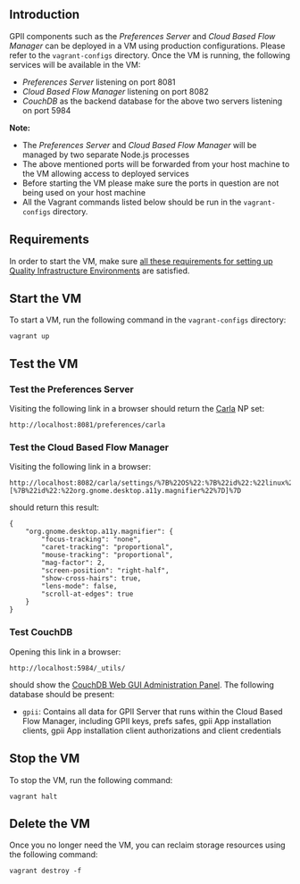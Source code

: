 ## Introduction

GPII components such as the *Preferences Server* and *Cloud Based Flow Manager* can be deployed in a VM using production configurations. Please refer to the ```vagrant-configs``` directory. Once the VM is running, the following services will be available in the VM:

* *Preferences Server* listening on port 8081
* *Cloud Based Flow Manager* listening on port 8082
* *CouchDB* as the backend database for the above two servers listening on port 5984

**Note:**

* The *Preferences Server* and *Cloud Based Flow Manager* will be managed by two separate Node.js processes
* The above mentioned ports will be forwarded from your host machine to the VM allowing access to deployed services
* Before starting the VM please make sure the ports in question are not being used on your host machine
* All the Vagrant commands listed below should be run in the ```vagrant-configs``` directory.

## Requirements

In order to start the VM, make sure [all these requirements for setting up Quality Infrastructure Environments](https://github.com/GPII/qi-development-environments/blob/master/README.md#requirements) are satisfied.

## Start the VM

To start a VM, run the following command in the ```vagrant-configs``` directory:

```
vagrant up
```

## Test the VM

### Test the Preferences Server

Visiting the following link in a browser should return the [Carla](https://github.com/GPII/universal/blob/master/testData/preferences/carla.json) NP set:

```
http://localhost:8081/preferences/carla
```

### Test the Cloud Based Flow Manager

Visiting the following link in a browser:

```
http://localhost:8082/carla/settings/%7B%22OS%22:%7B%22id%22:%22linux%22%7D,%22solutions%22:[%7B%22id%22:%22org.gnome.desktop.a11y.magnifier%22%7D]%7D
```

should return this result:

```
{
    "org.gnome.desktop.a11y.magnifier": {
        "focus-tracking": "none",
        "caret-tracking": "proportional",
        "mouse-tracking": "proportional",
        "mag-factor": 2,
        "screen-position": "right-half",
        "show-cross-hairs": true,
        "lens-mode": false,
        "scroll-at-edges": true
    }
}
```

### Test CouchDB

Opening this link in a browser:

```
http://localhost:5984/_utils/
```

should show the [CouchDB Web GUI Administration Panel](http://docs.couchdb.org/en/1.6.1/intro/futon.html). The following database should be present:

* ```gpii```: Contains all data for GPII Server that runs within the Cloud Based Flow Manager, including GPII keys, prefs safes, gpii App installation clients, gpii App installation client authorizations and client credentials

## Stop the VM

To stop the VM, run the following command:

```
vagrant halt
```

## Delete the VM

Once you no longer need the VM, you can reclaim storage resources using the following command:

```
vagrant destroy -f
```
